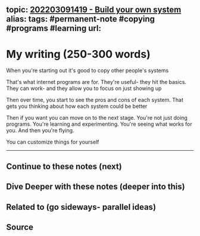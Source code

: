 topic: [202203091419 - Build your own system](.md)
alias: 
tags: #permanent-note #copying #programs #learning
url: 
---

# My writing (250-300 words)

When you're starting out it's good to copy other people's systems

That's what internet programs are for. They're useful- they hit the basics. They can work- and they allow you to focus on just showing up

Then over time, you start to see the pros and cons of each system. That gets you thinking about how each system could be better

Then if you want you can move on to the next stage. You're not just doing programs. You're learning and experimenting. You're seeing what works for you. And then you're flying.

You can customize things for yourself





---
## Continue to these notes (next)

## Dive Deeper with these notes (deeper into this)
		
## Related to (go sideways- parallel ideas)
	
## Source